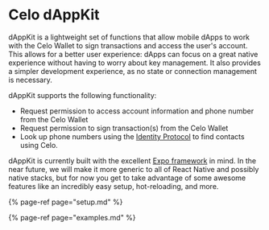 # Celo dAppKit

dAppKit is a lightweight set of functions that allow mobile dApps to work with the Celo Wallet to sign transactions and access the user's account. This allows for a better user experience: dApps can focus on a great native experience without having to worry about key management. It also provides a simpler development experience, as no state or connection management is necessary.

dAppKit supports the following functionality:

- Request permission to access account information and phone number from the Celo Wallet
- Request permission to sign transaction(s) from the Celo Wallet
- Look up phone numbers using the [Identity Protocol](../../celo-codebase/protocol/identity/README.md) to find contacts using Celo.

dAppKit is currently built with the excellent [Expo framework](https://expo.io) in mind. In the near future, we will make it more generic to all of React Native and possibly native stacks, but for now you get to take advantage of some awesome features like an incredibly easy setup, hot-reloading, and more.

{% page-ref page="setup.md" %}

{% page-ref page="examples.md" %}

